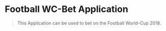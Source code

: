 # Football WC-Bet Application

>This Application can be used to bet on the Football World-Cup 2018.
